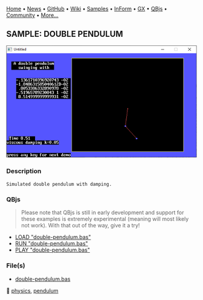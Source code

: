 [Home](https://qb64.com) • [News](../../news.md) • [GitHub](https://github.com/QB64Official/qb64) • [Wiki](https://github.com/QB64Official/qb64/wiki) • [Samples](../../samples.md) • [InForm](../../inform.md) • [GX](../../gx.md) • [QBjs](../../qbjs.md) • [Community](../../community.md) • [More...](../../more.md)

## SAMPLE: DOUBLE PENDULUM

![screenshot.png](img/screenshot.png)

### Description

```text
Simulated double pendulum with damping.
```

### QBjs

> Please note that QBjs is still in early development and support for these examples is extremely experimental (meaning will most likely not work). With that out of the way, give it a try!

* [LOAD "double-pendulum.bas"](https://qbjs.org/index.html?src=https://qb64.com/samples/double-pendulum/src/double-pendulum.bas)
* [RUN "double-pendulum.bas"](https://qbjs.org/index.html?mode=auto&src=https://qb64.com/samples/double-pendulum/src/double-pendulum.bas)
* [PLAY "double-pendulum.bas"](https://qbjs.org/index.html?mode=play&src=https://qb64.com/samples/double-pendulum/src/double-pendulum.bas)

### File(s)

* [double-pendulum.bas](src/double-pendulum.bas)

🔗 [physics](../physics.md), [pendulum](../pendulum.md)
